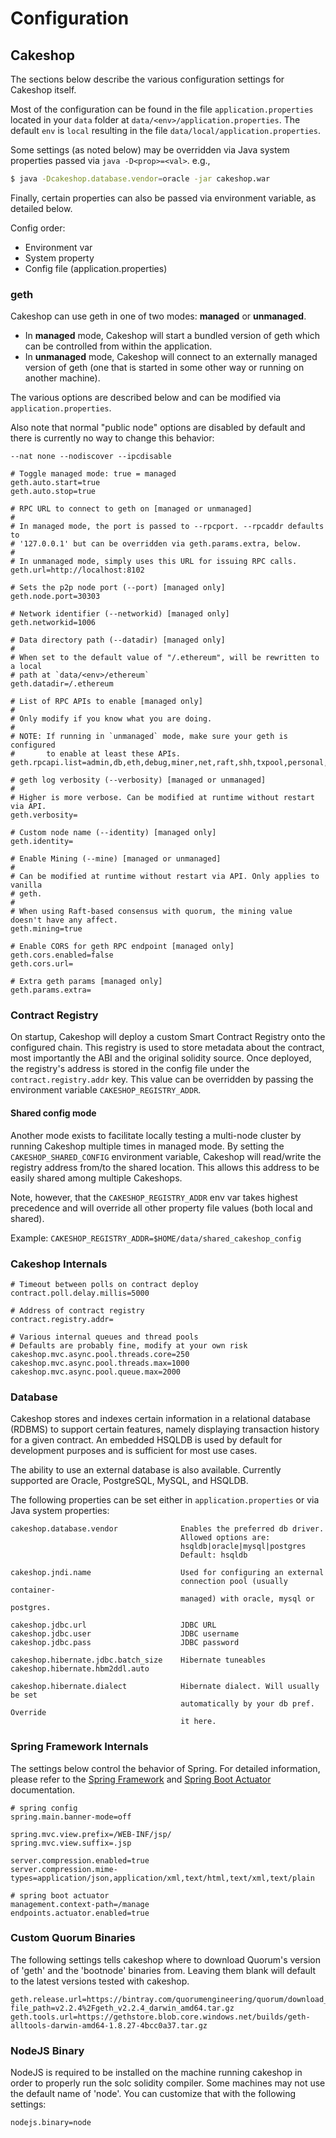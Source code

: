 # Configuration

## Cakeshop

The sections below describe the various configuration settings for Cakeshop itself.

Most of the configuration can be found in the file `application.properties` located in your `data` folder at `data/<env>/application.properties`. The default `env` is `local` resulting in the file `data/local/application.properties`.

Some settings (as noted below) may be overridden via Java system properties passed via `java -D<prop>=<val>`. e.g.,

```sh
$ java -Dcakeshop.database.vendor=oracle -jar cakeshop.war
```

Finally, certain properties can also be passed via environment variable, as detailed below.

Config order:

* Environment var
* System property
* Config file (application.properties)

### geth

Cakeshop can use geth in one of two modes: __managed__ or __unmanaged__.

* In __managed__ mode, Cakeshop will start a bundled version of geth which can be controlled from within the application.
* In __unmanaged__ mode, Cakeshop will connect to an externally managed version of geth (one that is started in some other way or running on another machine).

The various options are described below and can be modified via `application.properties`.

Also note that normal "public node" options are disabled by default and there is
currently no way to change this behavior:

    --nat none --nodiscover --ipcdisable

```
# Toggle managed mode: true = managed
geth.auto.start=true
geth.auto.stop=true

# RPC URL to connect to geth on [managed or unmanaged]
#
# In managed mode, the port is passed to --rpcport. --rpcaddr defaults to
# '127.0.0.1' but can be overridden via geth.params.extra, below.
#
# In unmanaged mode, simply uses this URL for issuing RPC calls.
geth.url=http://localhost:8102

# Sets the p2p node port (--port) [managed only]
geth.node.port=30303

# Network identifier (--networkid) [managed only]
geth.networkid=1006

# Data directory path (--datadir) [managed only]
#
# When set to the default value of "/.ethereum", will be rewritten to a local
# path at `data/<env>/ethereum`
geth.datadir=/.ethereum

# List of RPC APIs to enable [managed only]
#
# Only modify if you know what you are doing.
#
# NOTE: If running in `unmanaged` mode, make sure your geth is configured
#       to enable at least these APIs.
geth.rpcapi.list=admin,db,eth,debug,miner,net,raft,shh,txpool,personal,web3

# geth log verbosity (--verbosity) [managed or unmanaged]
#
# Higher is more verbose. Can be modified at runtime without restart via API.
geth.verbosity=

# Custom node name (--identity) [managed only]
geth.identity=

# Enable Mining (--mine) [managed or unmanaged]
#
# Can be modified at runtime without restart via API. Only applies to vanilla
# geth.
#
# When using Raft-based consensus with quorum, the mining value doesn't have any affect.
geth.mining=true

# Enable CORS for geth RPC endpoint [managed only]
geth.cors.enabled=false
geth.cors.url=

# Extra geth params [managed only]
geth.params.extra=

```

### Contract Registry

On startup, Cakeshop will deploy a custom Smart Contract Registry onto the
configured chain. This registry is used to store metadata about the contract,
most importantly the ABI and the original solidity source. Once deployed, the
registry's address is stored in the config file under the
`contract.registry.addr` key. This value can be overridden by passing the
environment variable `CAKESHOP_REGISTRY_ADDR`.

#### Shared config mode

Another mode exists to facilitate locally testing a multi-node cluster by
running Cakeshop multiple times in managed mode. By setting the
`CAKESHOP_SHARED_CONFIG` environment variable, Cakeshop will read/write the
registry address from/to the shared location. This allows this address to be
easily shared among multiple Cakeshops.

Note, however, that the `CAKESHOP_REGISTRY_ADDR` env var takes highest
precedence and will override all other property file values (both local and
shared).

Example: `CAKESHOP_REGISTRY_ADDR=$HOME/data/shared_cakeshop_config`

### Cakeshop Internals

```
# Timeout between polls on contract deploy
contract.poll.delay.millis=5000

# Address of contract registry
contract.registry.addr=

# Various internal queues and thread pools
# Defaults are probably fine, modify at your own risk
cakeshop.mvc.async.pool.threads.core=250
cakeshop.mvc.async.pool.threads.max=1000
cakeshop.mvc.async.pool.queue.max=2000
```

### Database

Cakeshop stores and indexes certain information in a relational database (RDBMS) to support certain features, namely displaying transaction history for a given contract. An embedded HSQLDB is used by default for development purposes and is sufficient for most use cases.

The ability to use an external database is also available. Currently supported are Oracle, PostgreSQL, MySQL, and HSQLDB.

The following properties can be set either in `application.properties` or via Java system properties:

```
cakeshop.database.vendor              Enables the preferred db driver.
                                      Allowed options are:
                                      hsqldb|oracle|mysql|postgres
                                      Default: hsqldb

cakeshop.jndi.name                    Used for configuring an external
                                      connection pool (usually container-
                                      managed) with oracle, mysql or postgres.

cakeshop.jdbc.url                     JDBC URL
cakeshop.jdbc.user                    JDBC username
cakeshop.jdbc.pass                    JDBC password

cakeshop.hibernate.jdbc.batch_size    Hibernate tuneables
cakeshop.hibernate.hbm2ddl.auto

cakeshop.hibernate.dialect            Hibernate dialect. Will usually be set
                                      automatically by your db pref. Override
                                      it here.
```

### Spring Framework Internals

The settings below control the behavior of Spring. For detailed information, please refer to the [Spring Framework](http://docs.spring.io/spring/docs/4.2.5.RELEASE/spring-framework-reference/htmlsingle/) and [Spring Boot Actuator](http://docs.spring.io/spring-boot/docs/1.3.3.RELEASE/reference/htmlsingle/#production-ready) documentation.

```config
# spring config
spring.main.banner-mode=off

spring.mvc.view.prefix=/WEB-INF/jsp/
spring.mvc.view.suffix=.jsp

server.compression.enabled=true
server.compression.mime-types=application/json,application/xml,text/html,text/xml,text/plain

# spring boot actuator
management.context-path=/manage
endpoints.actuator.enabled=true
```

### Custom Quorum Binaries

The following settings tells cakeshop where to download Quorum's version of 'geth' and the 'bootnode' binaries from. Leaving them blank will default to the latest versions tested with cakeshop.

```config
geth.release.url=https://bintray.com/quorumengineering/quorum/download_file?file_path=v2.2.4%2Fgeth_v2.2.4_darwin_amd64.tar.gz
geth.tools.url=https://gethstore.blob.core.windows.net/builds/geth-alltools-darwin-amd64-1.8.27-4bcc0a37.tar.gz
```

### NodeJS Binary

NodeJS is required to be installed on the machine running cakeshop in order to properly run the solc solidity compiler. Some machines may not use the default name of 'node'. You can customize that with the following settings:

```config
nodejs.binary=node
```

